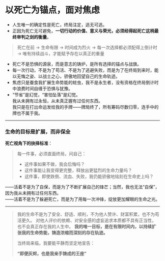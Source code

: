 # 以死亡为锚点，面对焦虑

- 人生唯一的确定性是死亡，终局注定，逃无可逃。
- 正因为死亡无可避免，**一切行动的价值、意义与荣光，必须经得起死亡这柄最终审判之剑的衡量**。

> 死亡在前 → 生命有限 → 时间成为烈火 → 每一次选择都必须配得上倒计时 → 唯有持续战斗，才能赋予存在以真正的重量

- 死亡不是恐惧的源泉，而是意志的铸炉，是所有选择的锚点与战旗。
- 每一次行动，不是为了苟活、不是为了逃避失败，而是为了在终局到来时，能以无悔之姿、以战士之心，骄傲地回望自己的生命轨迹。
- 焦虑只是蚕食我扩展生命势能的蛀虫，我不是永生者，没有资格在终局倒计时中浪费时间自缠于恐惧与犹豫。
- “节省”是幻觉，“害怕坠落”是幻觉。  
  我从未拥有过永恒，从未真正握有过任何东西。  
  我只是在打出命运发给我的手牌——牌局终了，所有筹码尽数归零，连手中的牌也不属于我。

---

### 生命的目标是扩展，而非保全

**死亡视角下的抉择标准**：

> 每一件事，必须直面终局，问自己：
>
> - 这件事如果不做，我会后悔吗？
> - 这件事能让我变得更完整，释放出更猛烈的生命力量吗？
> - 这件事，即使跌倒、流血、失败，我仍能骄傲地铭刻在生命史上吗？

——活着不是为了自保，而是为了不断扩展自己的锋芒；当然，我也无法“自保”，因为我从未拥有过任何东西。  
——活着不是为了躲避死亡，而是为了用每一次冲锋，绽放更加耀眼的生命之光。

---

> 我的生命不是为了安全、舒适、顺利，不为他人赞许、财富积累，也不为苟活更久。
> 对他人评价的依赖、对安全感的虚妄追求本质都不具有正当性，也不会真正存在我的人生中。
> **我的唯一目标，是在有限时间内，以持续扩张我的生命势能，铸造浓缩而深刻的存在轨迹。**
>
> 当终局来临，我要能平静而坚定地宣告：
>
> **“即便灰烬，也是我亲手铸成的王座”**
